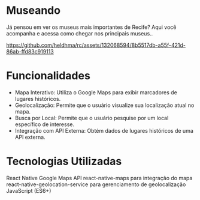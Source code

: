 # Museando 
Já pensou em ver os museus mais importantes de Recife? 
Aqui você acompanha e acessa como chegar nos principais museus..

https://github.com/heldhma/rc/assets/132068594/8b5517db-a55f-421d-86ab-ffd83c919113


# Funcionalidades
- Mapa Interativo: Utiliza o Google Maps para exibir marcadores de lugares históricos.
- Geolocalização: Permite que o usuário visualize sua localização atual no mapa.
- Busca por Local: Permite que o usuário pesquise por um local específico de interesse.
- Integração com API Externa: Obtém dados de lugares históricos de uma API externa.

# Tecnologias Utilizadas
React Native
Google Maps API
react-native-maps para integração do mapa
react-native-geolocation-service para gerenciamento de geolocalização
JavaScript (ES6+)
